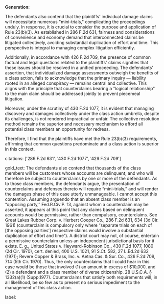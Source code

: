 **Generation:**

The defendants also contend that the plaintiffs' individual damage claims will necessitate numerous "mini-trials," complicating the proceedings unduly. In response, it is crucial to consider the purpose and application of Rule 23(b)(3). As established in 286 F.2d 631, fairness and considerations of convenience and economy demand that interconnected claims be litigated collectively, avoiding substantial duplication of effort and time. This perspective is integral to managing complex litigation efficiently. 

Additionally, in accordance with 426 F.2d 709, the presence of common factual and legal questions related to the plaintiffs' claims signifies that these issues should be resolved in a unified proceeding. The defendants' assertion, that individualized damage assessments outweigh the benefits of a class action, fails to acknowledge that the primary inquiry — liability rooted in an alleged conspiracy — remains central and collective. This aligns with the principle that counterclaims bearing a "logical relationship" to the main claim should be addressed jointly to prevent piecemeal litigation.

Moreover, under the scrutiny of 430 F.2d 1077, it is evident that managing discovery and damages collectively under the class action umbrella, despite its challenges, is not rendered impractical or unfair. The collective resolution method remains the superior and necessary mechanism to afford all potential class members an opportunity for redress.

Therefore, I find that the plaintiffs have met the Rule 23(b)(3) requirements, affirming that common questions predominate and a class action is superior in this context.

citations: ['286 F.2d 631', '430 F.2d 1077', '426 F.2d 709']

gold_text: The defendants also contend that thousands of the class members will be customers whose accounts are delinquent, and who will therefore be subject to counterclaims by one or more of the defendants. As to those class members, the defendants argue, the presentation of counterclaims and defenses thereto will require “mini-trials,” and will render the damages phase of this case utterly unmanageable. I cannot accept this contention. Assuming arguendo that an absent class member is an “opposing party,” Fed.R.Civ.P. 13, against whom a counterclaim may be asserted, it appears at this point that any claims based on delinquent accounts would be permissive, rather than compulsory, counterclaims. See Great Lakes Rubber Corp. v. Herbert Cooper Co., 286 F.2d 631, 634 (3d Cir. 1961) (counterclaim is compulsory only where “separate trials on each of [the opposing parties’] respective claims would involve a substantial duplication of effort and time”). A district court may not, of course, entertain a permissive counterclaim unless an independent jurisdictional basis for it exists. E. g., United States v. Heyward-Robinson Co., 430 F.2d 1077, 1080 (2d Cir. 1970), cert. denied, 400 U.S. 1021, 91 S.Ct. 582, 27 L.Ed.2d 632 (1971); Revere Copper & Brass, Inc. v. Aetna Cas. & Sur. Co., 426 F.2d 709, 714 (5th Cir. 1970). Thus, the only counterclaims that I could hear in this case would be those that involved (1) an amount in excess of $10,000, and (2) a defendant and a class member of diverse citizenship. 28 U.S.C.A. § 1332(a)(1) (Supp.1977). Counterclaims that satisfy both requirements will, in all likelihood, be so few as to present no serious impediment to the management of this class action.

label: 